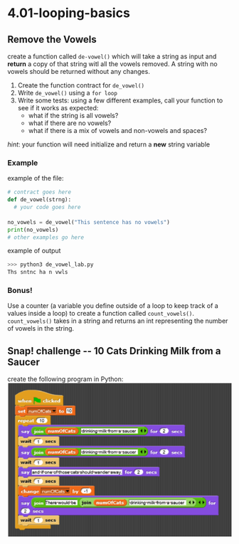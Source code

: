 # 4.01-looping-basics

## Remove the Vowels

create a function called `de-vowel()` which will take a string as input and **return** a copy of that string witl all the vowels removed. A string with no vowels should be returned without any changes.

1. Create the function contract for `de_vowel()`
2. Write `de_vowel()` using a `for loop`
3. Write some tests: using a few different examples, call your function to see if it works as expected:
     * what if the string is all vowels?
     * what if there are no vowels?
     * what if there is a mix of vowels and non-vowels and spaces?
  
*hint*: your function will need initialize and return a **new** string variable

### Example

example of the file:
```python
# contract goes here
def de_vowel(strng):
  # your code goes here

no_vowels = de_vowel("This sentence has no vowels")
print(no_vowels)
# other examples go here
```
example of output
```python
>>> python3 de_vowel_lab.py
Ths sntnc ha n vwls
```

### Bonus!
Use a counter (a variable you define outside of a loop to keep track of a values inside a loop) to create a function called `count_vowels()`.
`count_vowels()` takes in a string and returns an int representing the number of vowels in the string.

## Snap! challenge -- 10 Cats Drinking Milk from a Saucer
create the following program in Python:
![SNAP Script](Snap_script_ten_cats.png)

